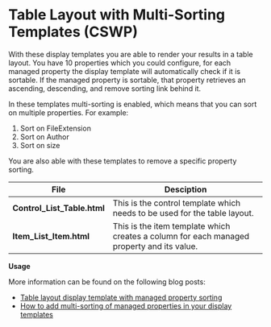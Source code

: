 Table Layout with Multi-Sorting Templates (CSWP)
================

With these display templates you are able to render your results in a table layout. You have 10 properties which you could configure, for each managed property the display template will automatically check if it is sortable. If the managed property is sortable, that property retrieves an ascending, descending, and remove sorting link behind it.

In these templates multi-sorting is enabled, which means that you can sort on multiple properties. For example:

1.  Sort on FileExtension
2.  Sort on Author
3.  Sort on size

You are also able with these templates to remove a specific property sorting.

File | Desciption
--- | ---
__Control_List_Table.html__ | This is the control template which needs to be used for the table layout.
__Item_List_Item.html__ | This is the item template which creates a column for each managed property and its value.

**Usage**

More information can be found on the following blog posts: 
*   [Table layout display template with managed property sorting](http://www.eliostruyf.com/table-layout-display-template-with-managed-property-sorting/ "Table layout display template with managed property sorting")
*   [How to add multi-sorting of managed properties in your display templates](http://www.eliostruyf.com/add-multi-sorting-managed-properties-display-templates/ "How to add multi-sorting of managed properties in your display templates")
